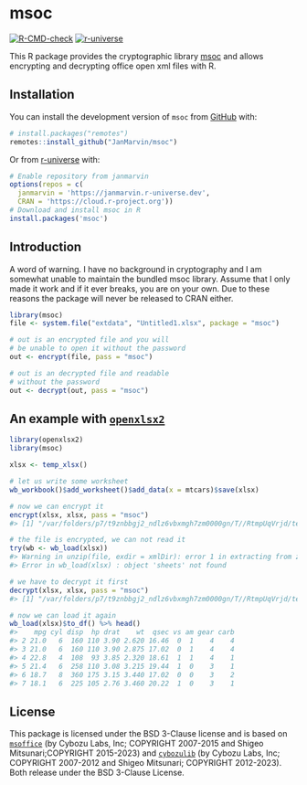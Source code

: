
<!-- README.md is generated from README.Rmd. Please edit that file -->

# msoc

<!-- badges: start -->

[![R-CMD-check](https://github.com/JanMarvin/msoc/workflows/R-CMD-check/badge.svg)](https://github.com/JanMarvin/msoc/actions)
[![r-universe](https://janmarvin.r-universe.dev/badges/msoc)](https://janmarvin.r-universe.dev/msoc)
<!-- badges: end -->

This R package provides the cryptographic library
[msoc](https://github.com/herumi/msoffice) and allows encrypting and
decrypting office open xml files with R.

## Installation

You can install the development version of `msoc` from
[GitHub](https://github.com/) with:

``` r
# install.packages("remotes")
remotes::install_github("JanMarvin/msoc")
```

Or from [r-universe](https://r-universe.dev/) with:

``` r
# Enable repository from janmarvin
options(repos = c(
  janmarvin = 'https://janmarvin.r-universe.dev',
  CRAN = 'https://cloud.r-project.org'))
# Download and install msoc in R
install.packages('msoc')
```

## Introduction

A word of warning. I have no background in cryptography and I am
somewhat unable to maintain the bundled msoc library. Assume that I only
made it work and if it ever breaks, you are on your own. Due to these
reasons the package will never be released to CRAN either.

``` r
library(msoc)
file <- system.file("extdata", "Untitled1.xlsx", package = "msoc")

# out is an encrypted file and you will 
# be unable to open it without the password
out <- encrypt(file, pass = "msoc")

# out is an decrypted file and readable
# without the password
out <- decrypt(out, pass = "msoc")
```

## An example with [`openxlsx2`](https://github.com/JanMarvin/openxlsx2)

``` r
library(openxlsx2)
library(msoc)

xlsx <- temp_xlsx()

# let us write some worksheet
wb_workbook()$add_worksheet()$add_data(x = mtcars)$save(xlsx)

# now we can encrypt it
encrypt(xlsx, xlsx, pass = "msoc")
#> [1] "/var/folders/p7/t9znbbgj2_ndlz6vbxmgh7zm0000gn/T//RtmpUqVrjd/temp_xlsx_a36178fd886b.xlsx"

# the file is encrypted, we can not read it
try(wb <- wb_load(xlsx))
#> Warning in unzip(file, exdir = xmlDir): error 1 in extracting from zip file
#> Error in wb_load(xlsx) : object 'sheets' not found

# we have to decrypt it first
decrypt(xlsx, xlsx, pass = "msoc")
#> [1] "/var/folders/p7/t9znbbgj2_ndlz6vbxmgh7zm0000gn/T//RtmpUqVrjd/temp_xlsx_a36178fd886b.xlsx"

# now we can load it again
wb_load(xlsx)$to_df() %>% head()
#>    mpg cyl disp  hp drat    wt  qsec vs am gear carb
#> 2 21.0   6  160 110 3.90 2.620 16.46  0  1    4    4
#> 3 21.0   6  160 110 3.90 2.875 17.02  0  1    4    4
#> 4 22.8   4  108  93 3.85 2.320 18.61  1  1    4    1
#> 5 21.4   6  258 110 3.08 3.215 19.44  1  0    3    1
#> 6 18.7   8  360 175 3.15 3.440 17.02  0  0    3    2
#> 7 18.1   6  225 105 2.76 3.460 20.22  1  0    3    1
```

## License

This package is licensed under the BSD 3-Clause license and is based on
[`msoffice`](https://github.com/herumi/msoffice) (by Cybozu Labs, Inc;
COPYRIGHT 2007-2015 and Shigeo Mitsunari;COPYRIGHT 2015-2023) and
[`cybozulib`](https://github.com/herumi/cybozulib) (by Cybozu Labs, Inc;
COPYRIGHT 2007-2012 and Shigeo Mitsunari; COPYRIGHT 2012-2023). Both
release under the BSD 3-Clause License.
